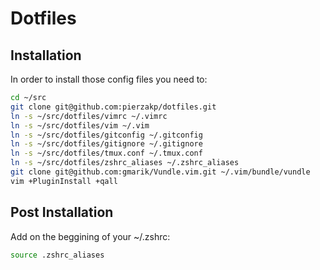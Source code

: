 # Dotfiles

## Installation

In order to install those config files you need to:

```bash
cd ~/src
git clone git@github.com:pierzakp/dotfiles.git
ln -s ~/src/dotfiles/vimrc ~/.vimrc
ln -s ~/src/dotfiles/vim ~/.vim
ln -s ~/src/dotfiles/gitconfig ~/.gitconfig
ln -s ~/src/dotfiles/gitignore ~/.gitignore
ln -s ~/src/dotfiles/tmux.conf ~/.tmux.conf
ln -s ~/src/dotfiles/zshrc_aliases ~/.zshrc_aliases
git clone git@github.com:gmarik/Vundle.vim.git ~/.vim/bundle/vundle
vim +PluginInstall +qall
```

## Post Installation

Add on the beggining of your ~/.zshrc:

```bash
source .zshrc_aliases
```

